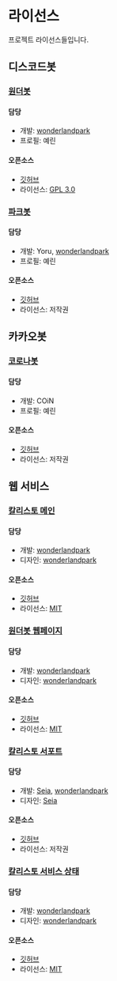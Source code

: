 # 라이선스

프로젝트 라이선스들입니다.

## 디스코드봇

### [원더봇](https://calliso.team/projects/wonderbot)

#### 담당

- 개발: [wonderlandpark](https://dev.wonderbot.xyz)
- 프로필: 예린

#### 오픈소스

- [깃허브](https://github.com/wonderlandpark/wonderbot)
- 라이선스: [GPL 3.0](https://github.com/wonderlandpark/wonderbot/blob/master/LICENSE)

### [파크봇](https://callisto.team/projects/parkbot)

#### 담당

- 개발: Yoru, [wonderlandpark](https://dev.wonderbot.xyz)
- 프로필: 예린

#### 오픈소스

- [깃허브](https://github.com/callistoteam/parkbot)
- 라이선스: 저작권

## 카카오봇

### [코로나봇](https://calliso.team/projects/coronabot)

#### 담당

- 개발: COiN
- 프로필: 예린

#### 오픈소스

- [깃허브](https://github.com/callistoteam/Coronabot)
- 라이선스: 저작권

## 웹 서비스

### [칼리스토 메인](https://callisto.team)

#### 담당

- 개발: [wonderlandpark](https://dev.wonderbot.xyz)
- 디자인: [wonderlandpark](https://dev.wonderbot.xyz)

#### 오픈소스

- [깃허브](https://github.com/callistoteam/webpage)
- 라이선스: [MIT](https://github.com/callistoteam/webpage/blob/master/LICENSE)

### [원더봇 웹페이지](https://wonderbot.xyz)

#### 담당

- 개발: [wonderlandpark](https://dev.wonderbot.xyz)
- 디자인: [wonderlandpark](https://dev.wonderbot.xyz)

#### 오픈소스

- [깃허브](https://github.com/callistoteam/wb-web)
- 라이선스: [MIT](https://github.com/callistoteam/wb-web/blob/master/LICENSE)

### [칼리스토 서포트](https://support.callisto.team)

#### 담당

- 개발: [Seia](https://seia.io), [wonderlandpark](https://dev.wonderbot.xyz)
- 디자인: [Seia](https://seia.io)

#### 오픈소스

- [깃허브](https://github.com/callistoteam/support)
- 라이선스: 저작권

### [칼리스토 서비스 상태](https://status.callisto.team)

#### 담당

- 개발: [wonderlandpark](https://dev.wonderbot.xyz)
- 디자인: [wonderlandpark](https://dev.wonderbot.xyz)

#### 오픈소스

- [깃허브](https://github.com/callistoteam/status)
- 라이선스: [MIT](https://github.com/callistoteam/status/blob/master/LICENSE)
